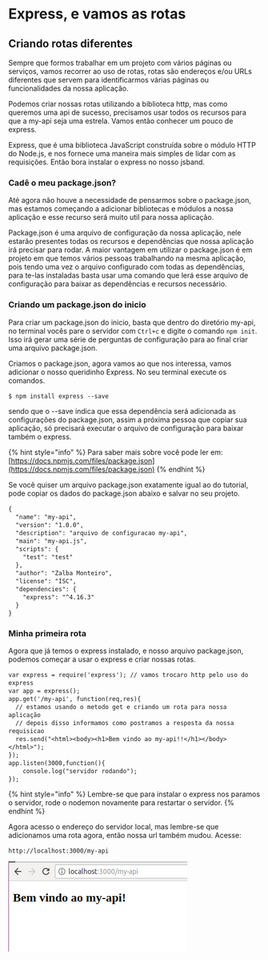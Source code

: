 # Express, e vamos as rotas

## Criando rotas diferentes

Sempre que formos trabalhar em um projeto com vários páginas ou serviços, vamos recorrer ao uso de rotas, rotas são endereços e/ou URLs diferentes que servem para identificarmos várias páginas ou funcionalidades da nossa aplicação.

Podemos criar nossas rotas utilizando a biblioteca http, mas como queremos uma api de sucesso, precisamos usar todos os recursos para que a my-api seja uma estrela. Vamos então conhecer um pouco de express.

 Express, que é uma biblioteca JavaScript construída sobre o módulo HTTP do Node.js, e nos fornece uma maneira mais simples de lidar com as requisições. Então bora instalar o express no nosso jsband.

### Cadê o meu package.json?

Até agora não houve a necessidade de pensarmos sobre o package.json, mas estamos começando a adicionar bibliotecas e módulos a nossa aplicação e esse recurso será muito util para nossa aplicação. 

Package.json é uma arquivo de configuração da nossa aplicação, nele estarão presentes todas os recursos e dependências que nossa aplicação irá precisar para rodar. A maior vantagem em utilizar o package.json é em projeto em que temos vários pessoas trabalhando na mesma aplicação, pois tendo uma vez o arquivo configurado com todas as dependências, para te-las instaladas basta usar uma comando que lerá esse arquivo de configuração para baixar as dependências e recursos necessário.

### Criando um package.json do inicio

Para criar um package.json do inicio, basta que dentro do diretório my-api, no terminal vocês pare o servidor com `Ctrl+c` e digite o comando `npm init`. Isso irá gerar uma série de perguntas de configuração para ao final criar uma arquivo package.json.

Criamos o package.json, agora vamos ao que nos interessa, vamos adicionar o nosso queridinho Express. No seu terminal execute os comandos.

```
$ npm install express --save
```

sendo que o --save indica que essa dependência será adicionada as configurações do package.json, assim a próxima pessoa que copiar sua aplicação, só precisará executar o arquivo de configuração para baixar também o express.

{% hint style="info" %}
Para saber mais sobre você pode ler em: [https://docs.npmjs.com/files/package.json](https://docs.npmjs.com/files/package.json)
{% endhint %}

Se você quiser um arquivo package.json exatamente igual ao do tutorial, pode copiar os dados do package.json abaixo e salvar no seu projeto.

```text
{
  "name": "my-api",
  "version": "1.0.0",
  "description": "arquivo de configuracao my-api",
  "main": "my-api.js",
  "scripts": {
    "test": "test"
  },
  "author": "Zalba Monteiro",
  "license": "ISC",
  "dependencies": {
    "express": "^4.16.3"
  }
}
```

### Minha primeira rota

Agora que já temos o express instalado, e nosso arquivo package.json, podemos começar a usar o express e criar nossas rotas.

```text
var express = require('express'); // vamos trocaro http pelo uso do express
var app = express();
app.get('/my-api', function(req,res){ 
  // estamos usando o metodo get e criando um rota para nossa aplicação
  // depois disso informamos como postramos a resposta da nossa requisicao
  res.send("<html><body><h1>Bem vindo ao my-api!!</h1></body></html>");
});
app.listen(3000,function(){
    console.log("servidor rodando");
});
```

{% hint style="info" %}
Lembre-se que para instalar o express nos paramos o servidor, rode o nodemon novamente para restartar o servidor.
{% endhint %}

Agora acesso o endereço do servidor local, mas lembre-se que adicionamos uma rota agora, então nossa url também mudou. Acesse: 

```text
http://localhost:3000/my-api
```



![](.gitbook/assets/image%20%284%29.png)

